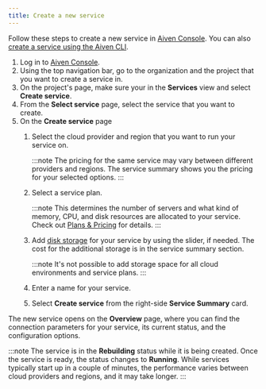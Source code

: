 ```yaml
---
title: Create a new service
---
```


Follow these steps to create a new service in [Aiven
Console](https://console.aiven.io/). You can also
[create a service using the Aiven CLI](/docs/tools/cli/service-cli#avn-cli-service-create).

1.  Log in to [Aiven Console](https://console.aiven.io/).
2.  Using the top navigation bar, go to the organization and the project
    that you want to create a service in.
3.  On the project's page, make sure your in the **Services** view and
    select **Create service**.
4.  From the **Select service** page, select the service that you want
    to create.
5.  On the **Create service** page
    1.  Select the cloud provider and region that you want to run your
        service on.

        :::note
        The pricing for the same service may vary between different
        providers and regions. The service summary shows you the pricing
        for your selected options.
        :::

    2.  Select a service plan.

        :::note
        This determines the number of servers and what kind of memory,
        CPU, and disk resources are allocated to your service. Check out
        [Plans & Pricing](https://aiven.io/pricing?product=pg) for
        details.
        :::

    3.  Add
        [disk storage](/docs/platform/concepts/dynamic-disk-sizing) for your service by using the slider, if needed. The
        cost for the additional storage is in the service summary
        section.

        :::note
        It's not possible to add storage space for all cloud
        environments and service plans.
        :::

    4.  Enter a name for your service.

    5.  Select **Create service** from the right-side **Service
        Summary** card.

The new service opens on the **Overview** page, where you can find the
connection parameters for your service, its current status, and the
configuration options.

:::note
The service is in the **Rebuilding** status while it is being created.
Once the service is ready, the status changes to **Running**. While
services typically start up in a couple of minutes, the performance
varies between cloud providers and regions, and it may take longer.
:::
